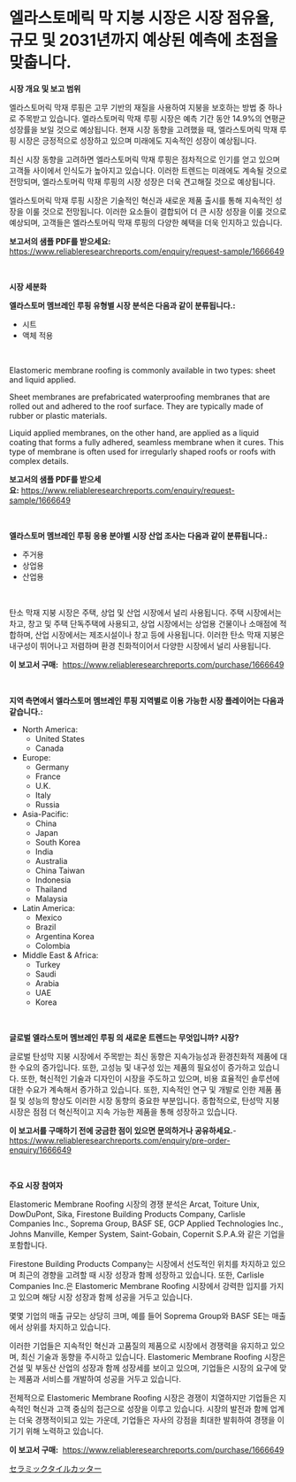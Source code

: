 <p><h1>엘라스토메릭 막 지붕 시장은 시장 점유율, 규모 및 2031년까지 예상된 예측에 초점을 맞춥니다.</h1></p><p><strong>시장 개요 및 보고 범위</strong></p>
<p><p>엘라스토머릭 막재 루핑은 고무 기반의 재질을 사용하여 지붕을 보호하는 방법 중 하나로 주목받고 있습니다. 엘라스토머릭 막재 루핑 시장은 예측 기간 동안 14.9%의 연평균 성장률을 보일 것으로 예상됩니다. 현재 시장 동향을 고려했을 때, 엘라스토머릭 막재 루핑 시장은 긍정적으로 성장하고 있으며 미래에도 지속적인 성장이 예상됩니다.</p><p>최신 시장 동향을 고려하면 엘라스토머릭 막재 루핑은 점차적으로 인기를 얻고 있으며 고객들 사이에서 인식도가 높아지고 있습니다. 이러한 트렌드는 미래에도 계속될 것으로 전망되며, 엘라스토머릭 막재 루핑의 시장 성장은 더욱 견고해질 것으로 예상됩니다.</p><p>엘라스토머릭 막재 루핑 시장은 기술적인 혁신과 새로운 제품 출시를 통해 지속적인 성장을 이룰 것으로 전망됩니다. 이러한 요소들이 결합되어 더 큰 시장 성장을 이룰 것으로 예상되며, 고객들은 엘라스토머릭 막재 루핑의 다양한 혜택을 더욱 인지하고 있습니다.</p></p>
<p><strong>보고서의 샘플 PDF를 받으세요:</strong> <a href="https://www.reliableresearchreports.com/enquiry/request-sample/1666649">https://www.reliableresearchreports.com/enquiry/request-sample/1666649</a></p>
<p>&nbsp;</p>
<p><strong>시장 세분화</strong></p>
<p><strong>엘라스토머 멤브레인 루핑 유형별 시장 분석은 다음과 같이 분류됩니다.:</strong></p>
<p><ul><li>시트</li><li>액체 적용</li></ul></p>
<p>&nbsp;</p>
<p><p>Elastomeric membrane roofing is commonly available in two types: sheet and liquid applied. </p><p>Sheet membranes are prefabricated waterproofing membranes that are rolled out and adhered to the roof surface. They are typically made of rubber or plastic materials.</p><p>Liquid applied membranes, on the other hand, are applied as a liquid coating that forms a fully adhered, seamless membrane when it cures. This type of membrane is often used for irregularly shaped roofs or roofs with complex details.</p></p>
<p><strong>보고서의 샘플 PDF를 받으세요:</strong>&nbsp;<a href="https://www.reliableresearchreports.com/enquiry/request-sample/1666649">https://www.reliableresearchreports.com/enquiry/request-sample/1666649</a></p>
<p>&nbsp;</p>
<p><strong> 엘라스토머 멤브레인 루핑 응용 분야별 시장 산업 조사는 다음과 같이 분류됩니다.:</strong></p>
<p><ul><li>주거용</li><li>상업용</li><li>산업용</li></ul></p>
<p>&nbsp;</p>
<p><p>탄소 막재 지붕 시장은 주택, 상업 및 산업 시장에서 널리 사용됩니다. 주택 시장에서는 차고, 창고 및 주택 단독주택에 사용되고, 상업 시장에서는 상업용 건물이나 소매점에 적합하며, 산업 시장에서는 제조시설이나 창고 등에 사용됩니다. 이러한 탄소 막재 지붕은 내구성이 뛰어나고 저렴하며 환경 친화적이어서 다양한 시장에서 널리 사용됩니다.</p></p>
<p><strong>이 보고서 구매:</strong>&nbsp; <a href="https://www.reliableresearchreports.com/purchase/1666649">https://www.reliableresearchreports.com/purchase/1666649</a></p>
<p>&nbsp;</p>
<p><strong>지역 측면에서 엘라스토머 멤브레인 루핑 지역별로 이용 가능한 시장 플레이어는 다음과 같습니다.:</strong></p>
<p><ul>
    <li>
        North America:
        <ul>
            <li>United States</li>
            <li>Canada</li>
        </ul>
    </li>
    <li>
        Europe:
        <ul>
            <li>Germany</li>
            <li>France</li>
            <li>U.K.</li>
            <li>Italy</li>
            <li>Russia</li>
        </ul>
    </li>
    <li>
        Asia-Pacific:
        <ul>
            <li>China</li>
            <li>Japan</li>
            <li>South Korea</li>
            <li>India</li>
            <li>Australia</li>
            <li>China Taiwan</li>
            <li>Indonesia</li>
            <li>Thailand</li>
            <li>Malaysia</li>
        </ul>
    </li>
    <li>
        Latin America:
        <ul>
            <li>Mexico</li>
            <li>Brazil</li>
            <li>Argentina Korea</li>
            <li>Colombia</li>
        </ul>
    </li>
    <li>
        Middle East & Africa:
        <ul>
            <li>Turkey</li>
            <li>Saudi</li>
            <li>Arabia</li>
            <li>UAE</li>
            <li>Korea</li>
        </ul>
    </li>
    </ul></p>
<p>&nbsp;</p>
<p><strong>글로벌 엘라스토머 멤브레인 루핑 의 새로운 트렌드는 무엇입니까? 시장?</strong></p>
<p><p>글로벌 탄성막 지붕 시장에서 주목받는 최신 동향은 지속가능성과 환경친화적 제품에 대한 수요의 증가입니다. 또한, 고성능 및 내구성 있는 제품의 필요성이 증가하고 있습니다. 또한, 혁신적인 기술과 디자인이 시장을 주도하고 있으며, 비용 효율적인 솔루션에 대한 수요가 계속해서 증가하고 있습니다. 또한, 지속적인 연구 및 개발로 인한 제품 품질 및 성능의 향상도 이러한 시장 동향의 중요한 부분입니다. 종합적으로, 탄성막 지붕 시장은 점점 더 혁신적이고 지속 가능한 제품을 통해 성장하고 있습니다.</p></p>
<p><strong>이 보고서를 구매하기 전에 궁금한 점이 있으면 문의하거나 공유하세요.</strong>- <a href="https://www.reliableresearchreports.com/enquiry/pre-order-enquiry/1666649">https://www.reliableresearchreports.com/enquiry/pre-order-enquiry/1666649</a></p>
<p>&nbsp;</p>
<p><strong>주요 시장 참여자</strong></p>
<p><p>Elastomeric Membrane Roofing 시장의 경쟁 분석은 Arcat, Toiture Unix, DowDuPont, Sika, Firestone Building Products Company, Carlisle Companies Inc., Soprema Group, BASF SE, GCP Applied Technologies Inc., Johns Manville, Kemper System, Saint-Gobain, Copernit S.P.A.와 같은 기업을 포함합니다.</p><p>Firestone Building Products Company는 시장에서 선도적인 위치를 차지하고 있으며 최근의 경향을 고려할 때 시장 성장과 함께 성장하고 있습니다. 또한, Carlisle Companies Inc.은 Elastomeric Membrane Roofing 시장에서 강력한 입지를 가지고 있으며 해당 시장 성장과 함께 성공을 거두고 있습니다.</p><p>몇몇 기업의 매출 규모는 상당히 크며, 예를 들어 Soprema Group와 BASF SE는 매출에서 상위를 차지하고 있습니다.</p><p>이러한 기업들은 지속적인 혁신과 고품질의 제품으로 시장에서 경쟁력을 유지하고 있으며, 최신 기술과 동향을 주시하고 있습니다. Elastomeric Membrane Roofing 시장은 건설 및 부동산 산업의 성장과 함께 성장세를 보이고 있으며, 기업들은 시장의 요구에 맞는 제품과 서비스를 개발하여 성공을 거두고 있습니다.</p><p>전체적으로 Elastomeric Membrane Roofing 시장은 경쟁이 치열하지만 기업들은 지속적인 혁신과 고객 중심의 접근으로 성장을 이루고 있습니다. 시장의 발전과 함께 업계는 더욱 경쟁적이되고 있는 가운데, 기업들은 자사의 강점을 최대한 발휘하여 경쟁을 이기기 위해 노력하고 있습니다.</p></p>
<p><strong>이 보고서 구매:</strong>&nbsp;&nbsp;<a href="https://www.reliableresearchreports.com/purchase/1666649">https://www.reliableresearchreports.com/purchase/1666649</a></p>
<p><p><a href="https://github.com/zoetazuur/Market-Research-Report-List-1/blob/main/281632115268.md">セラミックタイルカッター</a></p></p>
